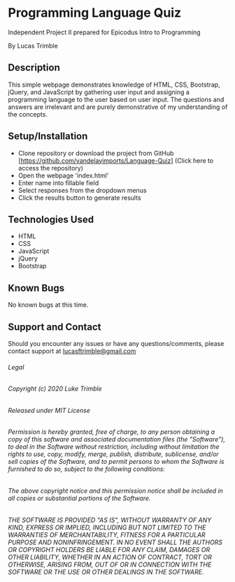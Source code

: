 # Programming Language Quiz

Independent Project II prepared for Epicodus Intro to Programming

By Lucas Trimble

## Description

This simple webpage demonstrates knowledge of HTML, CSS, Bootstrap, jQuery, and JavaScript  by gathering user input and assigning a programming language to the user based on user input. The questions and answers are irrelevant and are purely demonstrative of my understanding of the concepts.

## Setup/Installation

* Clone repository or download the project from GitHub [https://github.com/vandelayimports/Language-Quiz] (Click here to access the repository)
* Open the webpage 'index.html'
* Enter name into fillable field
* Select responses from the dropdown menus
* Click the results button to generate results

## Technologies Used
* HTML
* CSS
* JavaScript
* jQuery
* Bootstrap

## Known Bugs

No known bugs at this time.

## Support and Contact

Should you encounter any issues or have any questions/comments, please contact support at lucasftrimble@gmail.com

###### Legal
###### Copyright (c) 2020 Luke Trimble

###### Released under MIT License

###### Permission is hereby granted, free of charge, to any person obtaining a copy of this software and associated documentation files (the "Software"), to deal in the Software without restriction, including without limitation the rights to use, copy, modify, merge, publish, distribute, sublicense, and/or sell copies of the Software, and to permit persons to whom the Software is furnished to do so, subject to the following conditions:

###### The above copyright notice and this permission notice shall be included in all copies or substantial portions of the Software.

###### THE SOFTWARE IS PROVIDED "AS IS", WITHOUT WARRANTY OF ANY KIND, EXPRESS OR IMPLIED, INCLUDING BUT NOT LIMITED TO THE WARRANTIES OF MERCHANTABILITY, FITNESS FOR A PARTICULAR PURPOSE AND NONINFRINGEMENT. IN NO EVENT SHALL THE AUTHORS OR COPYRIGHT HOLDERS BE LIABLE FOR ANY CLAIM, DAMAGES OR OTHER LIABILITY, WHETHER IN AN ACTION OF CONTRACT, TORT OR OTHERWISE, ARISING FROM, OUT OF OR IN CONNECTION WITH THE SOFTWARE OR THE USE OR OTHER DEALINGS IN THE SOFTWARE.

